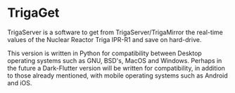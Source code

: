 # TrigaGet

TrigaServer is a software to get from TrigaServer/TrigaMirror the real-time values of the Nuclear Reactor Triga IPR-R1 and save on hard-drive.

This version is written in Python for compatibility between Desktop operating systems such as GNU, BSD's, MacOS and Windows. Perhaps in the future a Dark-Flutter version will be written for compatibility, in addition to those already mentioned, with mobile operating systems such as Android and iOS.
